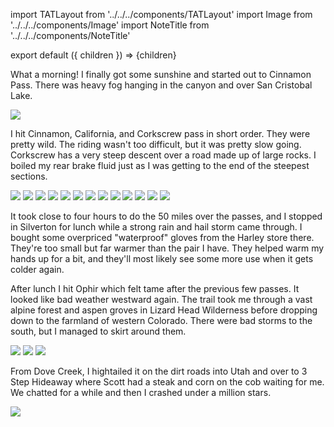 import TATLayout from '../../../components/TATLayout'
import Image from '../../../components/Image'
import NoteTitle from '../../../components/NoteTitle'

export default ({ children }) => <TATLayout prev="2018-09-05" next="2018-09-07" >{children}</TATLayout>

<NoteTitle
  title="September 6, 2018 &mdash; Colorado &#8594; Utah"
  subtitle="215 miles"
/>

What a morning! I finally got some sunshine and started out to Cinnamon Pass. There was heavy fog hanging in the canyon and over San Cristobal Lake.

<Image src="https://s3.amazonaws.com/tat.honkytonk.in/20/IMG_2952.jpg" />

I hit Cinnamon, California, and Corkscrew pass in short order. They were pretty wild. The riding wasn't too difficult, but it was pretty slow going. Corkscrew has a very steep descent over a road made up of large rocks. I boiled my rear brake fluid just as I was getting to the end of the steepest sections.

<Image src="https://s3.amazonaws.com/tat.honkytonk.in/20/IMG_2955.jpg" />
<Image src="https://s3.amazonaws.com/tat.honkytonk.in/20/IMG_2959.jpg" />
<Image src="https://s3.amazonaws.com/tat.honkytonk.in/20/IMG_2964.jpg" />
<Image src="https://s3.amazonaws.com/tat.honkytonk.in/20/IMG_2966.jpg" />
<Image src="https://s3.amazonaws.com/tat.honkytonk.in/20/IMG_2972.jpg" />
<Image src="https://s3.amazonaws.com/tat.honkytonk.in/20/IMG_2979.jpg" />
<Image src="https://s3.amazonaws.com/tat.honkytonk.in/20/IMG_2987.jpg" />
<Image src="https://s3.amazonaws.com/tat.honkytonk.in/20/IMG_2988.jpg" />
<Image src="https://s3.amazonaws.com/tat.honkytonk.in/20/IMG_2996.jpg" />
<Image src="https://s3.amazonaws.com/tat.honkytonk.in/20/IMG_3001.jpg" />
<Image src="https://s3.amazonaws.com/tat.honkytonk.in/20/IMG_3003.jpg" />
<Image src="https://s3.amazonaws.com/tat.honkytonk.in/20/IMG_3008.jpg" />
<Image src="https://s3.amazonaws.com/tat.honkytonk.in/20/IMG_3009.jpg" />

It took close to four hours to do the 50 miles over the passes, and I stopped in Silverton for lunch while a strong rain and hail storm came through. I bought some overpriced "waterproof" gloves from the Harley store there. They're too small but far warmer than the pair I have. They helped warm my hands up for a bit, and they'll most likely see some more use when it gets colder again.

After lunch I hit Ophir which felt tame after the previous few passes. It looked like bad weather westward again. The trail took me through a vast alpine forest and aspen groves in Lizard Head Wilderness before dropping down to the farmland of western Colorado. There were bad storms to the south, but I managed to skirt around them.

<Image src="https://s3.amazonaws.com/tat.honkytonk.in/20/IMG_3021.jpg" />
<Image src="https://s3.amazonaws.com/tat.honkytonk.in/20/IMG_3054.jpg" />
<Image src="https://s3.amazonaws.com/tat.honkytonk.in/20/IMG_3058.jpg" />

From Dove Creek, I hightailed it on the dirt roads into Utah and over to 3 Step Hideaway where Scott had a steak and corn on the cob waiting for me. We chatted for a while and then I crashed under a million stars.

<Image src="https://s3.amazonaws.com/tat.honkytonk.in/20/IMG_3061.jpg" />
